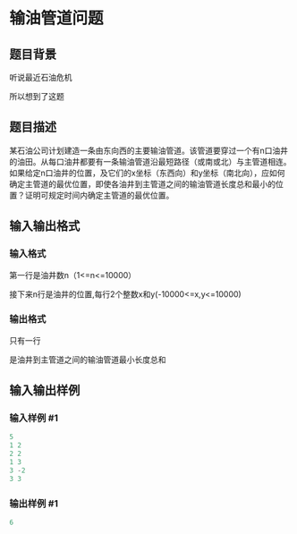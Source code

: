 # 输油管道问题

## 题目背景

听说最近石油危机

所以想到了这题

## 题目描述

某石油公司计划建造一条由东向西的主要输油管道。该管道要穿过一个有n口油井的油田。从每口油井都要有一条输油管道沿最短路径（或南或北）与主管道相连。如果给定n口油井的位置，及它们的x坐标（东西向）和y坐标（南北向），应如何确定主管道的最优位置，即使各油井到主管道之间的输油管道长度总和最小的位置？证明可规定时间内确定主管道的最优位置。

## 输入输出格式

### 输入格式

第一行是油井数n（1<=n<=10000）

接下来n行是油井的位置,每行2个整数x和y(-10000<=x,y<=10000)

### 输出格式

只有一行

是油井到主管道之间的输油管道最小长度总和

## 输入输出样例

### 输入样例 #1

```cpp
5
1 2
2 2
1 3
3 -2
3 3
```


### 输出样例 #1

```cpp
6
```


